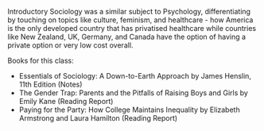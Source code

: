 Introductory Sociology was a similar subject to Psychology, differentiating by touching on topics like culture, feminism, and healthcare - how America is the only developed country that has privatised healthcare while countries like New Zealand, UK, Germany, and Canada have the option of having a private option or very low cost overall.

Books for this class:
- Essentials of Sociology: A Down-to-Earth Approach by James Henslin, 11th Edition (Notes)
- The Gender Trap: Parents and the Pitfalls of Raising Boys and Girls by Emily Kane (Reading Report)
- Paying for the Party: How College Maintains Inequality by Elizabeth Armstrong and Laura Hamilton (Reading Report)
